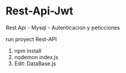 # Rest-Api-Jwt
Rest Api - Mysql - Autenticacion y peticciones 

run proyect Rest-API

1) npm install
2) nodemon index.js
3) Edit: DataBase.js 

